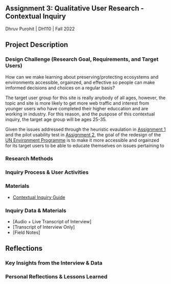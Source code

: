 ## Assignment 3: Qualitative User Research - Contextual Inquiry

Dhruv Purohit | DH110 | Fall 2022

## Project Description

### Design Challenge (Research Goal, Requirements, and Target Users)

How can we make learning about preserving/protecting ecosystems and environments accessible, orgainzed, and effective so people can make imformed decisions and choices on a regular basis? 

The target user group for this site is really anybody of all ages, however, the topic and site is more likely to get more web traffic and interest from younger users who have completed their higher educcation and are working in industry. For this reason, and the puspose of this contextual inquiry, the target age group will be ages 25-35.

Given the issues addressed through the heuristic evaulation in [Assignment 1](https://github.com/dpurohit108/DH110-F22-DHRUVP/blob/main/Assignments/Assignment01.md) and the pilot usability test in [Assignment 2](https://github.com/dpurohit108/DH110-F22-DHRUVP/blob/main/Assignments/Assignment02.md), the goal of the redesign of the [UN Environment Programme](https://www.unep.org) is to make it more accessible and orgainzed for its target users to be able to educate themselves on issues pertaining to 



### Research Methods


### Inquiry Process & User Activities


### Materials
* [Contextual Inquiry Guide](https://docs.google.com/document/d/1_hTVyhpJece9Vag8-CkiOGD3xA3O7QO6d4-hGxfVV98/edit?usp=sharing)

### Inquiry Data & Materials
* [Audio + Live Transcript of Interview]
* [Transcript of Interview Only]
* [Field Notes]

## Reflections

### Key Insights from the Interview & Data


### Personal Reflections & Lessons Learned
